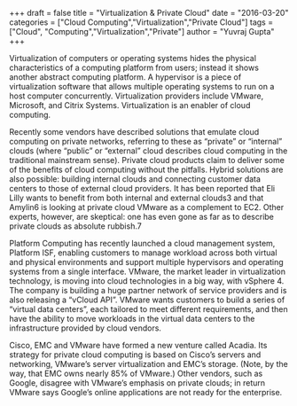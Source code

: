 +++
draft = false
title = "Virtualization & Private Cloud"
date = "2016-03-20"
categories = ["Cloud Computing","Virtualization","Private Cloud"]
tags = ["Cloud", "Computing","Virtualization","Private"]
author = "Yuvraj Gupta"
+++

Virtualization of computers or operating systems hides the physical characteristics of a computing platform from users; instead it shows another abstract computing platform. A hypervisor is a piece of virtualization software that allows multiple operating systems to run on a host computer concurrently. Virtualization providers include VMware, Microsoft, and Citrix Systems. Virtualization is an enabler of cloud computing.

Recently some vendors have described solutions that emulate cloud computing on private networks, referring to these as “private” or “internal” clouds (where “public” or “external” cloud describes cloud computing in the traditional mainstream sense). Private cloud products claim to deliver some of the benefits of cloud computing without the pitfalls. Hybrid solutions are also possible: building internal clouds and connecting customer data centers to those of external cloud providers. It has been reported that Eli Lilly wants to benefit from both internal and external clouds3 and that Amylin6 is looking at private cloud VMware as a complement to EC2. Other experts, however, are skeptical: one has even gone as far as to describe private clouds as absolute rubbish.7

Platform Computing has recently launched a cloud management system, Platform ISF, enabling customers to manage workload across both virtual and physical environments and support multiple hypervisors and operating systems from a single interface. VMware, the market leader in virtualization technology, is moving into cloud technologies in a big way, with vSphere 4. The company is building a huge partner network of service providers and is also releasing a “vCloud API”. VMware wants customers to build a series of “virtual data centers”, each tailored to meet different requirements, and then have the ability to move workloads in the virtual data centers to the infrastructure provided by cloud vendors.

Cisco, EMC and VMware have formed a new venture called Acadia. Its strategy for private cloud computing is based on Cisco’s servers and networking, VMware’s server virtualization and EMC’s storage. (Note, by the way, that EMC owns nearly 85% of VMware.) Other vendors, such as Google, disagree with VMware’s emphasis on private clouds; in return VMware says Google’s online applications are not ready for the enterprise.
